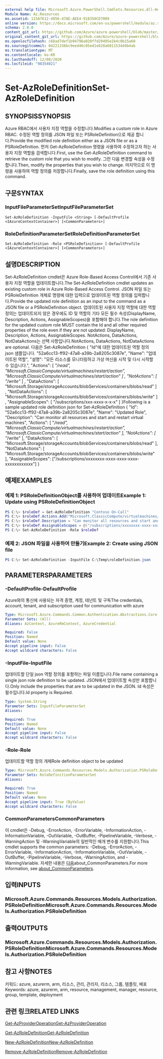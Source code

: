 ```yaml
---
external help file: Microsoft.Azure.PowerShell.Cmdlets.Resources.dll-Help.xml
Module Name: Az.Resources
ms.assetid: 115A7612-4856-47AE-AEE4-918350CD7009
online version: https://docs.microsoft.com/en-us/powershell/module/az.resources/set-azroledefinition
schema: 2.0.0
content_git_url: https://github.com/Azure/azure-powershell/blob/master/src/Resources/Resources/help/Set-AzRoleDefinition.md
original_content_git_url: https://github.com/Azure/azure-powershell/blob/master/src/Resources/Resources/help/Set-AzRoleDefinition.md
ms.openlocfilehash: c68ad7def1b94796a020ffd29495e2b4c0b15a60
ms.sourcegitcommit: 04221336bc9eed46c05ed1e828a6811534d4b4ab
ms.translationtype: MT
ms.contentlocale: ko-KR
ms.lasthandoff: 12/08/2020
ms.locfileid: "98354021"
---
```

# <span data-ttu-id="a3b09-101">Set-AzRoleDefinition</span><span class="sxs-lookup"><span data-stu-id="a3b09-101">Set-AzRoleDefinition</span></span>

## <span data-ttu-id="a3b09-102">SYNOPSIS</span><span class="sxs-lookup"><span data-stu-id="a3b09-102">SYNOPSIS</span></span>
<span data-ttu-id="a3b09-103">Azure RBAC에서 사용자 지정 역할을 수정합니다.</span><span class="sxs-lookup"><span data-stu-id="a3b09-103">Modifies a custom role in Azure RBAC.</span></span>
<span data-ttu-id="a3b09-104">수정된 역할 정의를 JSON 파일 또는 PSRoleDefinition으로 제공 합니다.</span><span class="sxs-lookup"><span data-stu-id="a3b09-104">Provide the modified role definition either as a JSON file or as a PSRoleDefinition.</span></span>
<span data-ttu-id="a3b09-105">먼저 Get-AzRoleDefinition 명령을 사용하여 수정하고자 하는 사용자 지정 역할을 검색합니다.</span><span class="sxs-lookup"><span data-stu-id="a3b09-105">First, use the Get-AzRoleDefinition command to retrieve the custom role that you wish to modify.</span></span>
<span data-ttu-id="a3b09-106">그런 다음 변경할 속성을 수정합니다.</span><span class="sxs-lookup"><span data-stu-id="a3b09-106">Then, modify the properties that you wish to change.</span></span>
<span data-ttu-id="a3b09-107">마지막으로 이 명령을 사용하여 역할 정의를 저장합니다.</span><span class="sxs-lookup"><span data-stu-id="a3b09-107">Finally, save the role definition using this command.</span></span>

## <span data-ttu-id="a3b09-108">구문</span><span class="sxs-lookup"><span data-stu-id="a3b09-108">SYNTAX</span></span>

### <span data-ttu-id="a3b09-109">InputFileParameterSet</span><span class="sxs-lookup"><span data-stu-id="a3b09-109">InputFileParameterSet</span></span>
```
Set-AzRoleDefinition -InputFile <String> [-DefaultProfile <IAzureContextContainer>] [<CommonParameters>]
```

### <span data-ttu-id="a3b09-110">RoleDefinitionParameterSet</span><span class="sxs-lookup"><span data-stu-id="a3b09-110">RoleDefinitionParameterSet</span></span>
```
Set-AzRoleDefinition -Role <PSRoleDefinition> [-DefaultProfile <IAzureContextContainer>] [<CommonParameters>]
```

## <span data-ttu-id="a3b09-111">설명</span><span class="sxs-lookup"><span data-stu-id="a3b09-111">DESCRIPTION</span></span>
<span data-ttu-id="a3b09-112">Set-AzRoleDefinition cmdlet은 Azure Role-Based Access Control에서 기존 사용자 지정 역할을 업데이트합니다.</span><span class="sxs-lookup"><span data-stu-id="a3b09-112">The Set-AzRoleDefinition cmdlet updates an existing custom role in Azure Role-Based Access Control.</span></span>
<span data-ttu-id="a3b09-113">JSON 파일 또는 PSRoleDefinition 개체로 명령에 대한 입력으로 업데이트된 역할 정의를 입력합니다.</span><span class="sxs-lookup"><span data-stu-id="a3b09-113">Provide the updated role definition as an input to the command as a JSON file or a PSRoleDefinition object.</span></span>
<span data-ttu-id="a3b09-114">업데이트된 사용자 지정 역할에 대한 역할 정의는 업데이트되지 않은 경우에도 ID 및 역할의 기타 모든 필수 속성(DisplayName, Description, Actions, AssignableScopes)을 포함해야 합니다.</span><span class="sxs-lookup"><span data-stu-id="a3b09-114">The role definition for the updated custom role MUST contain the Id and all other required properties of the role even if they are not updated: DisplayName, Description, Actions, AssignableScopes.</span></span>
<span data-ttu-id="a3b09-115">NotActions, DataActions, NotDataActions는 선택 사항입니다.</span><span class="sxs-lookup"><span data-stu-id="a3b09-115">NotActions, DataActions, NotDataActions are optional.</span></span>
<span data-ttu-id="a3b09-116">다음은 Set-AzRoleDefinition { "Id"에 대한 업데이트된 역할 정의 json 샘플입니다. "52a6cc13-ff92-47a8-a39b-2a8205c3087e", "Name": "업데이트된 역할", "설명": "모든 리소스를 모니터링하고 가상 머신을 시작 및 다시 시작할 수 있습니다.", "Actions": \[ *"/read", "Microsoft.ClassicCompute/virtualmachines/restart/action", "Microsoft.ClassicCompute/virtualmachines/start/action" \] , "NotActions": \[ "/write"* \] , "DataActions": \[ "Microsoft.Storage/storageAccounts/blobServices/containers/blobs/read" \] , "NotDataActions": \[ "Microsoft.Storage/storageAccounts/blobServices/containers/blobs/write" \] , "AssignableScopes": \[ "/subscriptions/xxx-xxxx-x-x-x" \] }</span><span class="sxs-lookup"><span data-stu-id="a3b09-116">Following is a sample updated role definition json for Set-AzRoleDefinition { "Id": "52a6cc13-ff92-47a8-a39b-2a8205c3087e", "Name": "Updated Role", "Description": "Can monitor all resources and start and restart virtual machines", "Actions": \[ "*/read", "Microsoft.ClassicCompute/virtualmachines/restart/action", "Microsoft.ClassicCompute/virtualmachines/start/action" \], "NotActions": \[ "*/write" \], "DataActions": \[ "Microsoft.Storage/storageAccounts/blobServices/containers/blobs/read" \], "NotDataActions": \[ "Microsoft.Storage/storageAccounts/blobServices/containers/blobs/write" \], "AssignableScopes": \["/subscriptions/xxxxxxxx-xxxx-xxxx-xxxx-xxxxxxxxxxxx"\] }</span></span>

## <span data-ttu-id="a3b09-117">예제</span><span class="sxs-lookup"><span data-stu-id="a3b09-117">EXAMPLES</span></span>

### <span data-ttu-id="a3b09-118">예제 1: PSRoleDefinitionObject를 사용하여 업데이트</span><span class="sxs-lookup"><span data-stu-id="a3b09-118">Example 1: Update using PSRoleDefinitionObject</span></span>
```powershell
PS C:\> $roleDef = Get-AzRoleDefinition "Contoso On-Call"
PS C:\> $roleDef.Actions.Add("Microsoft.ClassicCompute/virtualmachines/start/action")
PS C:\> $roleDef.Description = "Can monitor all resources and start and restart virtual machines"
PS C:\> $roleDef.AssignableScopes = @("/subscriptions/xxxxxxxx-xxxx-xxxx-xxxx-xxxxxxxxxxxx", "/subscriptions/xxxxxxxx-xxxx-xxxx-xxxx-xxxxxxxxxxxx")
PS C:\> Set-AzRoleDefinition -Role $roleDef
```

### <span data-ttu-id="a3b09-119">예제 2: JSON 파일을 사용하여 만들기</span><span class="sxs-lookup"><span data-stu-id="a3b09-119">Example 2: Create using JSON file</span></span>
```powershell
PS C:\> Set-AzRoleDefinition -InputFile C:\Temp\roleDefinition.json
```

## <span data-ttu-id="a3b09-120">PARAMETERS</span><span class="sxs-lookup"><span data-stu-id="a3b09-120">PARAMETERS</span></span>

### <span data-ttu-id="a3b09-121">-DefaultProfile</span><span class="sxs-lookup"><span data-stu-id="a3b09-121">-DefaultProfile</span></span>
<span data-ttu-id="a3b09-122">Azure와의 통신에 사용되는 자격 증명, 계정, 테넌트 및 구독</span><span class="sxs-lookup"><span data-stu-id="a3b09-122">The credentials, account, tenant, and subscription used for communication with azure</span></span>

```yaml
Type: Microsoft.Azure.Commands.Common.Authentication.Abstractions.Core.IAzureContextContainer
Parameter Sets: (All)
Aliases: AzContext, AzureRmContext, AzureCredential

Required: False
Position: Named
Default value: None
Accept pipeline input: False
Accept wildcard characters: False
```

### <span data-ttu-id="a3b09-123">-InputFile</span><span class="sxs-lookup"><span data-stu-id="a3b09-123">-InputFile</span></span>
<span data-ttu-id="a3b09-124">업데이트할 단일 json 역할 정의를 포함하는 파일 이름입니다.</span><span class="sxs-lookup"><span data-stu-id="a3b09-124">File name containing a single json role definition to be updated.</span></span>
<span data-ttu-id="a3b09-125">JSON에서 업데이트할 속성만 포함합니다.</span><span class="sxs-lookup"><span data-stu-id="a3b09-125">Only include the properties that are to be updated in the JSON.</span></span>
<span data-ttu-id="a3b09-126">Id 속성은 필수입니다.</span><span class="sxs-lookup"><span data-stu-id="a3b09-126">Id property is Required.</span></span>

```yaml
Type: System.String
Parameter Sets: InputFileParameterSet
Aliases:

Required: True
Position: Named
Default value: None
Accept pipeline input: False
Accept wildcard characters: False
```

### <span data-ttu-id="a3b09-127">-Role</span><span class="sxs-lookup"><span data-stu-id="a3b09-127">-Role</span></span>
<span data-ttu-id="a3b09-128">업데이트할 역할 정의 개체</span><span class="sxs-lookup"><span data-stu-id="a3b09-128">Role definition object to be updated</span></span>

```yaml
Type: Microsoft.Azure.Commands.Resources.Models.Authorization.PSRoleDefinition
Parameter Sets: RoleDefinitionParameterSet
Aliases:

Required: True
Position: Named
Default value: None
Accept pipeline input: True (ByValue)
Accept wildcard characters: False
```

### <span data-ttu-id="a3b09-129">CommonParameters</span><span class="sxs-lookup"><span data-stu-id="a3b09-129">CommonParameters</span></span>
<span data-ttu-id="a3b09-130">이 cmdlet은 -Debug, -ErrorAction, -ErrorVariable, -InformationAction, -InformationVariable, -OutVariable, -OutBuffer, -PipelineVariable, -Verbose, -WarningAction 및 -WarningVariable의 일반적인 매개 변수를 지원합니다.</span><span class="sxs-lookup"><span data-stu-id="a3b09-130">This cmdlet supports the common parameters: -Debug, -ErrorAction, -ErrorVariable, -InformationAction, -InformationVariable, -OutVariable, -OutBuffer, -PipelineVariable, -Verbose, -WarningAction, and -WarningVariable.</span></span> <span data-ttu-id="a3b09-131">자세한 내용은 [다음](http://go.microsoft.com/fwlink/?LinkID=113216)about_CommonParameters.</span><span class="sxs-lookup"><span data-stu-id="a3b09-131">For more information, see [about_CommonParameters](http://go.microsoft.com/fwlink/?LinkID=113216).</span></span>

## <span data-ttu-id="a3b09-132">입력</span><span class="sxs-lookup"><span data-stu-id="a3b09-132">INPUTS</span></span>

### <span data-ttu-id="a3b09-133">Microsoft.Azure.Commands.Resources.Models.Authorization.PSRoleDefinition</span><span class="sxs-lookup"><span data-stu-id="a3b09-133">Microsoft.Azure.Commands.Resources.Models.Authorization.PSRoleDefinition</span></span>

## <span data-ttu-id="a3b09-134">출력</span><span class="sxs-lookup"><span data-stu-id="a3b09-134">OUTPUTS</span></span>

### <span data-ttu-id="a3b09-135">Microsoft.Azure.Commands.Resources.Models.Authorization.PSRoleDefinition</span><span class="sxs-lookup"><span data-stu-id="a3b09-135">Microsoft.Azure.Commands.Resources.Models.Authorization.PSRoleDefinition</span></span>

## <span data-ttu-id="a3b09-136">참고 사항</span><span class="sxs-lookup"><span data-stu-id="a3b09-136">NOTES</span></span>
<span data-ttu-id="a3b09-137">키워드: azure, azurerm, arm, 리소스, 관리, 관리자, 리소스, 그룹, 템플릿, 배포</span><span class="sxs-lookup"><span data-stu-id="a3b09-137">Keywords: azure, azurerm, arm, resource, management, manager, resource, group, template, deployment</span></span>

## <span data-ttu-id="a3b09-138">관련 링크</span><span class="sxs-lookup"><span data-stu-id="a3b09-138">RELATED LINKS</span></span>

[<span data-ttu-id="a3b09-139">Get-AzProviderOperation</span><span class="sxs-lookup"><span data-stu-id="a3b09-139">Get-AzProviderOperation</span></span>](./Get-AzProviderOperation.md)

[<span data-ttu-id="a3b09-140">Get-AzRoleDefinition</span><span class="sxs-lookup"><span data-stu-id="a3b09-140">Get-AzRoleDefinition</span></span>](./Get-AzRoleDefinition.md)

[<span data-ttu-id="a3b09-141">New-AzRoleDefinition</span><span class="sxs-lookup"><span data-stu-id="a3b09-141">New-AzRoleDefinition</span></span>](./New-AzRoleDefinition.md)

[<span data-ttu-id="a3b09-142">Remove-AzRoleDefinition</span><span class="sxs-lookup"><span data-stu-id="a3b09-142">Remove-AzRoleDefinition</span></span>](./Remove-AzRoleDefinition.md)


